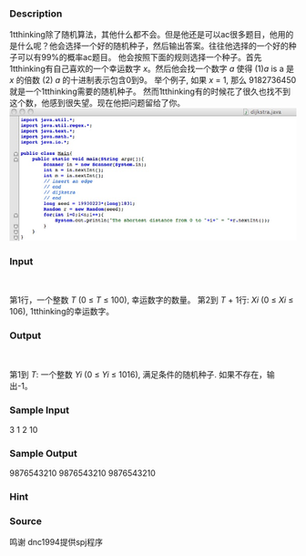 
### Description





1tthinking除了随机算法，其他什么都不会。但是他还是可以ac很多题目，他用的是什么呢？他会选择一个好的随机种子，然后输出答案。往往他选择的一个好的种子可以有99%的概率ac题目。
他会按照下面的规则选择一个种子。首先1tthinking有自己喜欢的一个幸运数字 *x*。然后他会找一个数字 *a* 使得 (1)*a* is a 是 *x* 的倍数 (2) *a* 的十进制表示包含0到9。
举个例子, 如果 *x* = 1, 那么 9182736450 就是一个1tthinking需要的随机种子。
然而1tthinking有的时候花了很久也找不到这个数，他感到很失望。现在他把问题留给了你。
![](/images/2296_0.jpg)





### Input



  


第1行，一个整数 *T* (0 ≤ *T* ≤ 100), 幸运数字的数量。
第2到 *T* + 1行: *Xi* (0 ≤ *Xi* ≤ 106), 1tthinking的幸运数字。





### Output



  

第1到 *T*: 一个整数 *Yi* (0 ≤ *Yi* ≤ 1016), 满足条件的随机种子. 如果不存在，输出-1。




### Sample Input
3
1
2
10

### Sample Output
9876543210
9876543210
9876543210

### Hint

### Source
鸣谢 dnc1994提供spj程序